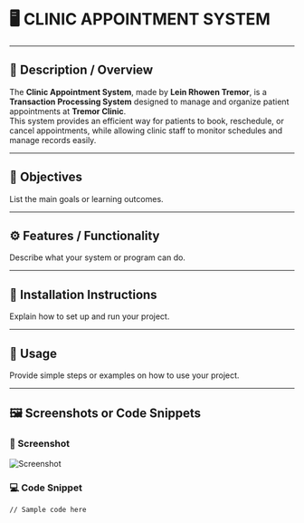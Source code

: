 # 🖥️ CLINIC APPOINTMENT SYSTEM

---

## 📘 Description / Overview
The **Clinic Appointment System**, made by **Lein Rhowen Tremor**, is a **Transaction Processing System** designed to manage and organize patient appointments at **Tremor Clinic**.  
This system provides an efficient way for patients to book, reschedule, or cancel appointments, while allowing clinic staff to monitor schedules and manage records easily.

---

## 🎯 Objectives
List the main goals or learning outcomes.

---

## ⚙️ Features / Functionality
Describe what your system or program can do.

---

## 🧩 Installation Instructions
Explain how to set up and run your project.

---

## 🚀 Usage
Provide simple steps or examples on how to use your project.

---

## 🖼️ Screenshots or Code Snippets
### 📸 Screenshot
![Screenshot](images/screenshot.png)

### 💻 Code Snippet
```code
// Sample code here
